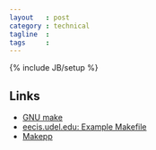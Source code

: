 ```yaml
---
layout   : post
category : technical
tagline  : 
tags     : 
---
```

{% include JB/setup %}

## Links

- [GNU make](https://www.gnu.org/software/make/manual/make.html)
- [eecis.udel.edu: Example Makefile](http://www.eecis.udel.edu/~gibson/classes/181/make.html#make2)
- [Makepp](http://makepp.sourceforge.net/)

